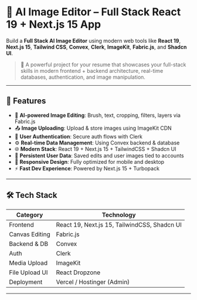 # 🧠 AI Image Editor – Full Stack React 19 + Next.js 15 App

Build a **Full Stack AI Image Editor** using modern web tools like **React 19**, **Next.js 15**, **Tailwind CSS**, **Convex**, **Clerk**, **ImageKit**, **Fabric.js**, and **Shadcn UI**.

> 🚀 A powerful project for your resume that showcases your full-stack skills in modern frontend + backend architecture, real-time databases, authentication, and image manipulation.

---

## 📌 Features

- 🎨 **AI-powered Image Editing**: Brush, text, cropping, filters, layers via Fabric.js
- 📤 **Image Uploading**: Upload & store images using ImageKit CDN
- 🔐 **User Authentication**: Secure auth flows with Clerk
- ⚙️ **Real-time Data Management**: Using Convex backend & database
- 🌐 **Modern Stack**: React 19 + Next.js 15 + TailwindCSS + Shadcn UI
- 💾 **Persistent User Data**: Saved edits and user images tied to accounts
- 📱 **Responsive Design**: Fully optimized for mobile and desktop
- ⚡ **Fast Dev Experience**: Powered by Next.js 15 + Turbopack

---

## 🛠️ Tech Stack

| Category        | Technology |
|----------------|------------|
| Frontend       | React 19, Next.js 15, TailwindCSS, Shadcn UI |
| Canvas Editing | Fabric.js |
| Backend & DB   | Convex |
| Auth           | Clerk |
| Media Upload   | ImageKit |
| File Upload UI | React Dropzone |
| Deployment     | Vercel / Hostinger (Admin) |

---
